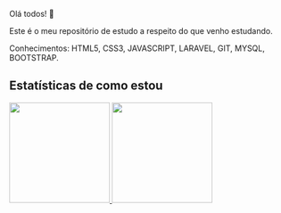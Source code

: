 Olá todos! 👋

Este é o meu repositório de estudo a respeito do que venho estudando.

Conhecimentos: HTML5, CSS3, JAVASCRIPT, LARAVEL, GIT, MYSQL, BOOTSTRAP.
 
 ## Estatísticas de como estou ##
 
 <div>
<a href="https://github.com/devwsilveirasouza">
 <img height="180em" src="https://github-readme-stats.vercel.app/api/top-langs/?username=devwsilveirasouza&layout=compact&langs_count=7&theme=dracula"/>
<img height="180em" src="https://github-readme-stats.vercel.app/api?username=devwsilveirasouza&show_icons=true&theme=dracula&include_all_commits=true&count_private=true"/>
</div>
 
